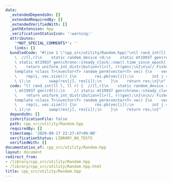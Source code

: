 ```yaml
---
data:
  _extendedDependsOn: []
  _extendedRequiredBy: []
  _extendedVerifiedWith: []
  _pathExtension: hpp
  _verificationStatusIcon: ':warning:'
  attributes:
    '*NOT_SPECIAL_COMMENTS*': ''
    links: []
  bundledCode: "#line 1 \"cpp_src/utility/Random.hpp\"\nll rand_int(ll l, ll r) {\
    \  //[l,r]\n    static random_device rd;\n    static mt19937 gen(rd());\n    //\
    \ static mt19937 gen(chrono::steady_clock::now().time_since_epoch().count());\n\
    \    return uniform_int_distribution<ll>(l, r)(gen);\n}\n\n// Fisher\u2013Yates\n\
    template <class T>\nvector<T> random_perm(vector<T> vec) {\n    vector<T> res;\n\
    \    rep(i, vec.size()) {\n        res.pb(vec[i]);\n        int j = rand_int(0,\
    \ i);\n        swap(res[j], res[i]);\n    }\n    return res;\n}\n"
  code: "ll rand_int(ll l, ll r) {  //[l,r]\n    static random_device rd;\n    static\
    \ mt19937 gen(rd());\n    // static mt19937 gen(chrono::steady_clock::now().time_since_epoch().count());\n\
    \    return uniform_int_distribution<ll>(l, r)(gen);\n}\n\n// Fisher\u2013Yates\n\
    template <class T>\nvector<T> random_perm(vector<T> vec) {\n    vector<T> res;\n\
    \    rep(i, vec.size()) {\n        res.pb(vec[i]);\n        int j = rand_int(0,\
    \ i);\n        swap(res[j], res[i]);\n    }\n    return res;\n}"
  dependsOn: []
  isVerificationFile: false
  path: cpp_src/utility/Random.hpp
  requiredBy: []
  timestamp: '2020-09-17 22:27:47+09:00'
  verificationStatus: LIBRARY_NO_TESTS
  verifiedWith: []
documentation_of: cpp_src/utility/Random.hpp
layout: document
redirect_from:
- /library/cpp_src/utility/Random.hpp
- /library/cpp_src/utility/Random.hpp.html
title: cpp_src/utility/Random.hpp
---
```

